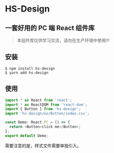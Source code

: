 # HS-Design

## 一套好用的 PC 端 React 组件库

> 本组件库仅供学习交流，请勿在生产环境中使用!!!

## 安装

```
$ npm install hs-design
$ yarn add hs-design
```

## 使用

```javascript
import * as React from 'react';
import * as ReactDOM from 'react-dom';
import { Button } from 'hs-design';
import 'hs-design/es/Button/index.css';

const Demo: React.FC = () => {
  return <Button>click me</Button>;
};
export default Demo;
```

需要注意的是，样式文件需要单独引入。
